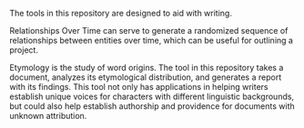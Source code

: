 The tools in this repository are designed to aid with writing.

Relationships Over Time can serve to generate a randomized sequence of relationships between entities over time, which can be useful for outlining a project.

Etymology is the study of word origins. The tool in this repository takes a document, analyzes its etymological distribution, and generates a report with its findings. This tool not only has applications in helping writers establish unique voices for characters with different linguistic backgrounds, but could also help establish authorship and providence for documents with unknown attribution.
